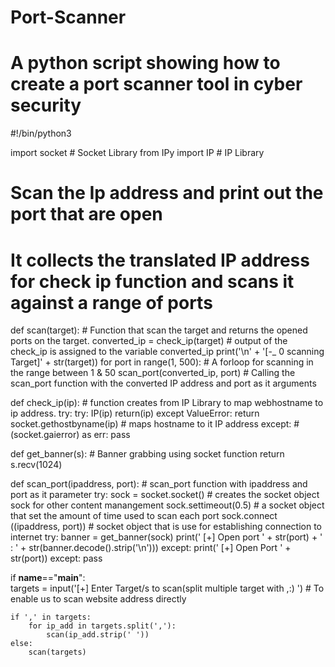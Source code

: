 # Port-Scanner
# A python script showing how to create a port scanner tool in cyber security
#!/bin/python3

import socket # Socket Library
from IPy import IP # IP Library
# Scan the Ip address and print out the port that are open
# It collects the translated IP address for check ip function and scans it against a range of ports
def scan(target): # Function that scan the target and returns the opened ports on the target.
    converted_ip = check_ip(target) # output of the check_ip is assigned to the variable converted_ip
    print('\n' + '[-_ 0 scanning Target]' + str(target))
    for port in range(1, 500): # A forloop for scanning in the range between 1 & 50
        scan_port(converted_ip, port) # Calling the scan_port function with the converted IP address and port as it arguments
    

def check_ip(ip): # function creates from IP Library to map webhostname to ip address.
    try:
        try:
            IP(ip)
            return(ip)
        except ValueError:
            return socket.gethostbyname(ip) # maps hostname to it IP address
    except: #(socket.gaierror) as err:
        pass


            
def get_banner(s): # Banner grabbing using socket function
    return s.recv(1024)

def scan_port(ipaddress, port): # scan_port function with ipaddress and port as it parameter
    try:
        sock = socket.socket() # creates the socket object sock for other content manangement
        sock.settimeout(0.5) # a socket object that set the amount of time used to scan each port
        sock.connect ((ipaddress, port)) # socket object that is use for establishing connection to internet
        try:
            banner = get_banner(sock)
            print(' [+] Open port ' + str(port) + ' : ' + str(banner.decode().strip('\n')))
        except:
            print(' [+] Open Port ' + str(port))
    except:
        pass

if __name__=="__main__":        
    targets = input('[+] Enter Target/s to scan(split multiple target with ,:) ') # To enable us to scan   website address directly

    if ',' in targets:
        for ip_add in targets.split(','):
            scan(ip_add.strip(' '))
    else:
        scan(targets)  
    		
